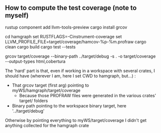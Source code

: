 ## How to compute the test coverage (note to myself)

rustup component add llvm-tools-preview
cargo install grcov

cd hamgraph
set RUSTFLAGS=-Cinstrument-coverage
set LLVM_PROFILE_FILE=target/coverage/hamcov-%p-%m.profraw
cargo clean
cargo build
cargo test --tests

grcov target/coverage --binary-path ../target/debug -s . -o target/coverage --output-types html,cobertura

The 'hard' part is that, even if working in a workspace with several crates, I should have (wherever I am, here I set CWD to hamgraph, but...) : 
- That grcov target (first arg) pointing to myWS/hamgraph/target/coverage
  - Because those PROFRAW files were generated in the various crates' target/ folders
- Binary path pointing to the workspace binary target, here '../target/debug' 

Otherwise by pointing everything to myWS/target/coverage I didn't get anything collected for the hamgraph crate
